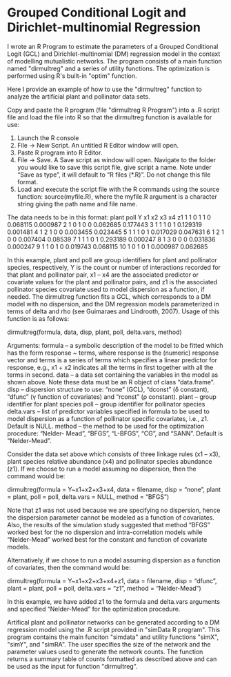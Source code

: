 # Grouped Conditional Logit and Dirichlet-multinomial Regression 
I wrote an R Program to estimate the parameters of a Grouped Conditional Logit (GCL) and Dirichlet-multinomial (DM) regression model in the context of modelling mutualistic networks.
The program consists of a main function named "dirmultreg" and a series of utility functions.  The optimization is performed using R's built-in "optim" function.

Here I provide an example of how to use the "dirmultreg" function to analyze the artificial plant and pollinator data sets.  

Copy and paste the R program (file "dirmultreg R Program") into a .R script file and load the file into R so that the dirmultreg function is available for use:
1.  Launch the R console
2. File -> New Script.  An untitled R Editor window will open.
3. Paste R program into R Editor.
4. File -> Save.  A Save script as window will open.  Navigate to the folder you would like to save this script file, give script a name.  Note under “Save as type”, it will default to “R files (*.R)”.  Do not change this file format.
5. Load and execute the script file with the R commands using the source function:
source(myfile.R), where the myfile.R argument is a character string giving the path name and file name.  

The data needs to be in this format:
plant	poll	Y	x1	x2	x3	x4	z1
1	1	0	1	1	0	0.068115	0.000987
2	1	0	1	0	0	0.062685	0.177443
3	1	1	1	0	1	0.129319	0.001481
4	1	2	1	0	0	0.003455	0.023445
5	1	1	1	0	1	0.017029	0.047631
6	1	2	1	0	0	0.007404	0.08539
7	1	1	1	0	1	0.293189	0.000247
8	1	3	0	0	0	0.031836	0.000247
9	1	1	0	1	0	0.019743	0.068115
10	1	0	1	0	1	0.000987	0.062685

In this example, plant and poll are group identifiers for plant and pollinator species, respectively, Y is the count or number of interactions recorded for that plant and pollinator pair, x1 – x4 are the associated predictor or covariate values for the plant and pollinator pairs, and z1 is the associated pollinator species covariate used to model dispersion as a function, if needed.
The dirmultreg function fits a GCL, which corresponds to a DM model with no dispersion, and the DM regression models parameterized in terms of delta and rho (see Guimaraes and Lindrooth, 2007).  Usage of this function is as follows:

dirmultreg(formula, data, disp, plant, poll, delta.vars, method)

Arguments:
formula – a symbolic description of the model to be fitted which has the form response ~ terms,  where response is the (numeric) response vector and terms is a series of terms which specifies a linear predictor for response, e.g., x1 + x2 indicates all the terms in first together with all the terms in second.
data – a data set containing the variables in the model as shown above.  Note these data must be an R object of class “data.frame”.
disp – dispersion structure to use:  “none” (GCL), “dconst” (δ constant), “dfunc” (γ function of covariates) and “rconst” (ρ constant).
plant – group identifier for plant species
poll – group identifier for pollinator species
delta.vars – list of predictor variables specified in formula to be used to model dispersion as a function of pollinator specific covariates, i.e., z1.  Default is NULL.
method – the method to be used for the optimization procedure: “Nelder- Mead”, “BFGS”, “L-BFGS”, “CG”, and “SANN”.  Default is “Nelder-Mead”.

Consider the data set above which consists of three linkage rules (x1 – x3), plant species relative abundance (x4) and pollinator species abundance (z1).  If we choose to run a model assuming no dispersion, then the command would be:

dirmultreg(formula = Y~x1+x2+x3+x4, data = filename, disp = “none”, plant = plant, poll = poll, delta.vars = NULL, method = “BFGS”)

Note that z1 was not used because we are specifying no dispersion, hence the dispersion parameter cannot be modeled as a function of covariates.  Also, the results of the simulation study suggested that method “BFGS” worked best for the no dispersion and intra-correlation models while “Nelder-Mead” worked best for the constant and function of covariate models.

Alternatively, if we chose to run a model assuming dispersion as a function of covariates, then the command would be:
 
dirmultreg(formula = Y~x1+x2+x3+x4+z1, data = filename, disp = “dfunc”, plant = plant, poll = poll, delta.vars = “z1”, method = “Nelder-Mead”)

In this example, we have added z1 to the formula and delta.vars arguments and specified “Nelder-Mead” for the optimization procedure.  

Artifical plant and pollinator networks can be generated according to a DM regression model using the .R script provided in "simData R program".  This program contains the main funciton "simdata" and utility functions "simX", "simY", and "simRA".  The user specifies the size of the network and the parameter values used to generate the network counts.  The function returns a summary table of counts formatted as described above and can be used as the input for function "dirmultreg".
